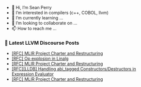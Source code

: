 - 👋 Hi, I’m Sean Perry
- 👀 I’m interested in compilers (c++, COBOL, llvm)
- 🌱 I’m currently learning ...
- 💞️ I’m looking to collaborate on ...
- 📫 How to reach me ...

<!---
s66perry/s66perry is a ✨ special ✨ repository because its `README.md` (this file) appears on your GitHub profile.
You can click the Preview link to take a look at your changes.
--->
### 📕 Latest LLVM Discourse Posts

<!-- DISCOURSE-LLVM:START -->
- [[RFC] MLIR Project Charter and Restructuring](https://discourse.llvm.org/t/rfc-mlir-project-charter-and-restructuring/82896?page=2#post_27)
- [[RFC] Op explosion in Linalg](https://discourse.llvm.org/t/rfc-op-explosion-in-linalg/82863?page=2#post_38)
- [[RFC] MLIR Project Charter and Restructuring](https://discourse.llvm.org/t/rfc-mlir-project-charter-and-restructuring/82896?page=2#post_26)
- [[RFC][LLDB] Handling abi_tagged Constructors/Destructors in Expression Evaluator](https://discourse.llvm.org/t/rfc-lldb-handling-abi-tagged-constructors-destructors-in-expression-evaluator/82816#post_17)
- [[RFC] MLIR Project Charter and Restructuring](https://discourse.llvm.org/t/rfc-mlir-project-charter-and-restructuring/82896?page=2#post_25)
<!-- DISCOURSE-LLVM:END -->
